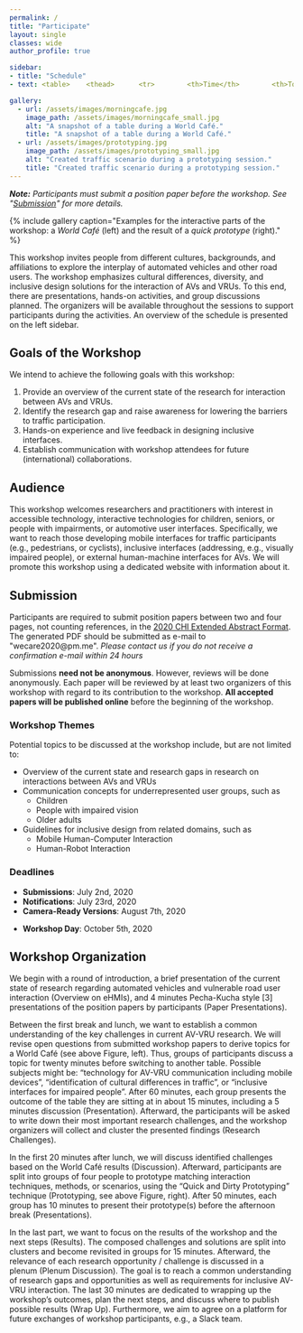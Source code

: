 ```yaml
---
permalink: /
title: "Participate"
layout: single
classes: wide
author_profile: true

sidebar: 
- title: "Schedule"
- text: <table>    <thead>      <tr>        <th>Time</th>        <th>Topic</th>      </tr>    </thead>    <tbody>      <tr>        <td>09:00</td>        <td>Opening</td>      </tr>      <tr>        <td>09:15</td>        <td>Overview on eHMIs</td>      </tr>      <tr>        <td>09:30</td>        <td>Paper Presentations</td>      </tr>      <tr>        <td>10:30</td>        <td><strong>Morning Break</strong></td>      </tr>      <tr>        <td>10:50</td>        <td>World Café</td>      </tr>      <tr>        <td>11:50</td>        <td>Presentations</td>      </tr>      <tr>        <td>12:35</td>        <td>Research Challenges</td>      </tr>      <tr>        <td>12:50</td>        <td><strong>Lunch Break</strong></td>      </tr>      <tr>        <td>13:50</td>        <td>Discussion</td>      </tr>      <tr>        <td>14:10</td>        <td>Prototyping</td>      </tr>      <tr>        <td>15:00</td>        <td>Presentations</td>      </tr>      <tr>        <td>15:30</td>        <td><strong>Afternoon Break</strong></td>      </tr>      <tr>        <td>15:50</td>        <td>Results</td>      </tr>      <tr>        <td>16:05</td>        <td>Plenum Discussion</td>      </tr>      <tr>        <td>16:30</td>        <td>Wrap-Up</td>      </tr>      <tr>        <td>17:00</td>        <td><strong>End.</strong></td>      </tr>    </tbody>  </table>

gallery:
  - url: /assets/images/morningcafe.jpg
    image_path: /assets/images/morningcafe_small.jpg
    alt: "A snapshot of a table during a World Café."
    title: "A snapshot of a table during a World Café."
  - url: /assets/images/prototyping.jpg
    image_path: /assets/images/prototyping_small.jpg
    alt: "Created traffic scenario during a prototyping session."
    title: "Created traffic scenario during a prototyping session."
---
```


***Note:** Participants must submit a position paper before the workshop. See "[Submission](#submission)" for more details.*

<!-- {% include figure image_path="/assets/images/morningcafe.jpg" alt="A snapshot of a table during a World Café." caption="A snapshot of a table during a World Café." %} -->

{% include gallery caption="Examples for the interactive parts of the workshop: a *World Café* (left) and the result of a *quick prototype* (right)." %}

This workshop invites people from different cultures, backgrounds, and affiliations to explore the interplay of automated vehicles and other road users. The workshop emphasizes cultural differences, diversity, and inclusive design solutions for the interaction of AVs and VRUs. To this end, there are presentations, hands-on activities, and group discussions planned. The organizers will be available throughout the sessions to support participants during the activities. An overview of the schedule is presented on the left sidebar. 

<!-- | Time        | Topic                     |
|-------------|---------------------------|
|    09:00    |    Opening                |
|    09:15    |    Overview on eHMIs      |
|    09:30    |    Paper Presentations    |
|    10:30    |    **Morning Break**      |
|    10:50    |    World Café             |
|    11:50    |    Presentations          |
|    12:35    |    Research Challenges    |
|    12:50    |    **Lunch Break**        |
|    13:50    |    Discussion             |
|    14:10    |    Prototyping            |
|    15:00    |    Presentations          |
|    15:30    |    **Afternoon Break**    |
|    15:50    |    Results                |
|    16:05    |    Plenum Discussion      |
|    16:30    |    Wrap-Up                |
|    17:00    |    **End.**               | -->

## Goals of the Workshop
We intend to achieve the following goals with this workshop:
1.	Provide an overview of the current state of the research for interaction between AVs and VRUs.
2.	Identify the research gap and raise awareness for lowering the barriers to traffic participation.
3.	Hands-on experience and live feedback in designing inclusive interfaces.
4.	Establish communication with workshop attendees for future (international) collaborations.

## Audience
This workshop welcomes researchers and practitioners with interest in accessible technology, interactive technologies for children, seniors, or people with impairments, or automotive user interfaces. Specifically, we want to reach those developing mobile interfaces for traffic participants (e.g., pedestrians, or cyclists), inclusive interfaces (addressing, e.g., visually impaired people), or external human-machine interfaces for AVs. We will promote this workshop using a dedicated website with information about it. 
<!-- We will reach out to the community via social media channels (e.g., Twitter, Facebook, or LinkedIn), mailing lists (e.g., GI, or ACM SIGCHI), and at the AutomotiveUI conference. We expect to have 15 to 20 attendees.  -->

## Submission 
Participants are required to submit position papers between two and four pages, not counting references, in the [2020 CHI Extended Abstract Format](https://chi2020.acm.org/authors/chi-proceedings-format/#EAF). 
The generated PDF should be submitted as e-mail to "wecare2020@<span style="display:none;">thisisnotpartofthedomain-</span>pm.<span style="display:none;">thisnoteither-</span>me". *Please contact us if you do not receive a confirmation e-mail within 24 hours*

Submissions **need not be anonymous**. However, reviews will be done anonymously. Each paper will be reviewed by at least two organizers of this workshop with regard to its contribution to the workshop. **All accepted papers will be published online** before the beginning of the workshop. 

### Workshop Themes
Potential topics to be discussed at the workshop include, but are not limited to: 
* Overview of the current state and research gaps in research on interactions between AVs and VRUs 
* Communication concepts for underrepresented user groups, such as
  * Children 
  * People with impaired vision
  * Older adults
* Guidelines for inclusive design from related domains, such as
  * Mobile Human-Computer Interaction
  * Human-Robot Interaction 

### Deadlines 
* **Submissions**: July 2nd, 2020
* **Notifications**: July 23rd, 2020
* **Camera-Ready Versions**: August 7th, 2020
<!-- * **Early Registration**: August 14th??, 2020 -->
<!-- * **Submission of Presentations**: Ocotber 1st, 2020 -->
* **Workshop Day**: October 5th, 2020



## Workshop Organization
We begin with a round of introduction, a brief presentation of the current state of research regarding automated vehicles and vulnerable road user interaction (Overview on eHMIs), and 4 minutes Pecha-Kucha style [3] presentations of the position papers by participants (Paper Presentations).

Between the first break and lunch, we want to establish a common understanding of the key challenges in current AV-VRU research. We will revise open questions from submitted workshop papers to derive topics for a World Café (see above Figure, left). Thus, groups of participants discuss a topic for twenty minutes before switching to another table. Possible subjects might be: “technology for AV-VRU communication including mobile devices”, “identification of cultural differences in traffic”, or “inclusive interfaces for impaired people”. After 60 minutes, each group presents the outcome of the table they are sitting at in about 15 minutes, including a 5 minutes discussion (Presentation). Afterward, the participants will be asked to write down their most important research challenges, and the workshop organizers will collect and cluster the presented findings (Research Challenges).

In the first 20 minutes after lunch, we will discuss identified challenges based on the World Café results (Discussion). 
Afterward, participants are split into groups of four people to prototype matching interaction techniques, methods, or scenarios, using the “Quick and Dirty Prototyping” technique (Prototyping, see above Figure, right). 
After 50 minutes, each group has 10 minutes to present their prototype(s) before the afternoon break (Presentations).

In the last part, we want to focus on the results of the workshop and the next steps (Results). The composed challenges and solutions are split into clusters and become revisited in groups for 15 minutes. Afterward, the relevance of each research opportunity / challenge is discussed in a plenum (Plenum Discussion). The goal is to reach a common understanding of research gaps and opportunities as well as requirements for inclusive AV-VRU interaction. The last 30 minutes are dedicated to wrapping up the workshop’s outcomes, plan the next steps, and discuss where to publish possible results (Wrap Up). Furthermore, we aim to agree on a platform for future exchanges of workshop participants, e.g., a Slack team.
